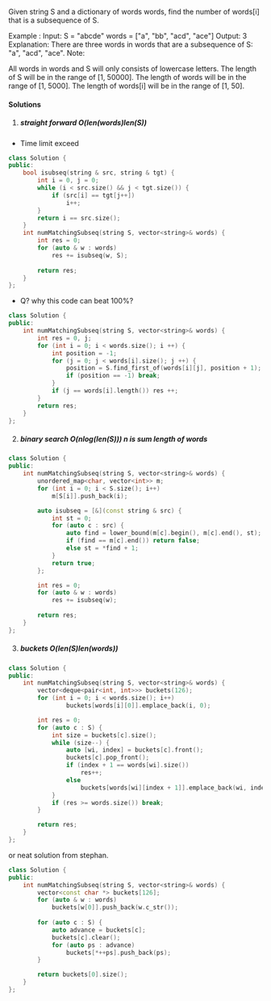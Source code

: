 Given string S and a dictionary of words words, find the number of words[i] that is a subsequence of S.

Example :
Input: 
S = "abcde"
words = ["a", "bb", "acd", "ace"]
Output: 3
Explanation: There are three words in words that are a subsequence of S: "a", "acd", "ace".
Note:

All words in words and S will only consists of lowercase letters.
The length of S will be in the range of [1, 50000].
The length of words will be in the range of [1, 5000].
The length of words[i] will be in the range of [1, 50].

#### Solutions

1. ##### straight forward O(len(words)len(S))

- Time limit exceed

```cpp
class Solution {
public:
    bool isubseq(string & src, string & tgt) {
        int i = 0, j = 0;
        while (i < src.size() && j < tgt.size()) {
            if (src[i] == tgt[j++])
                i++;
        }
        return i == src.size();
    }
    int numMatchingSubseq(string S, vector<string>& words) {
        int res = 0;
        for (auto & w : words)
            res += isubseq(w, S);
        
        return res;
    }
};
```

- Q? why this code can beat 100%?

```cpp
class Solution {
public:
    int numMatchingSubseq(string S, vector<string>& words) {
        int res = 0, j;
        for (int i = 0; i < words.size(); i ++) {
            int position = -1;
            for (j = 0; j < words[i].size(); j ++) {
                position = S.find_first_of(words[i][j], position + 1);
                if (position == -1) break;
            }
            if (j == words[i].length()) res ++;
        }
        return res;
    }
};

```


2. ##### binary search O(nlog(len(S))) n is sum length of words

```cpp
class Solution {
public:
    int numMatchingSubseq(string S, vector<string>& words) {
        unordered_map<char, vector<int>> m;
        for (int i = 0; i < S.size(); i++)
            m[S[i]].push_back(i);

        auto isubseq = [&](const string & src) {
            int st = 0;
            for (auto c : src) {
                auto find = lower_bound(m[c].begin(), m[c].end(), st);
                if (find == m[c].end()) return false;
                else st = *find + 1;
            }
            return true;
        };

        int res = 0;
        for (auto & w : words)
            res += isubseq(w);
        
        return res;
    }
};
```

3. ##### buckets O(len(S)len(words))

```cpp
class Solution {
public:
    int numMatchingSubseq(string S, vector<string>& words) {
        vector<deque<pair<int, int>>> buckets(126);
        for (int i = 0; i < words.size(); i++)
                buckets[words[i][0]].emplace_back(i, 0);

        int res = 0;
        for (auto c : S) {
            int size = buckets[c].size();
            while (size--) {
                auto [wi, index] = buckets[c].front();
                buckets[c].pop_front();
                if (index + 1 == words[wi].size())
                    res++;
                else
                    buckets[words[wi][index + 1]].emplace_back(wi, index + 1);
            }
            if (res >= words.size()) break;
        }

        return res;
    }
};
```

or neat solution from stephan.

```cpp
class Solution {
public:
    int numMatchingSubseq(string S, vector<string>& words) {
        vector<const char *> buckets[126];
        for (auto & w : words)
            buckets[w[0]].push_back(w.c_str());
        
        for (auto c : S) {
            auto advance = buckets[c];
            buckets[c].clear();
            for (auto ps : advance)
                buckets[*++ps].push_back(ps);
        }

        return buckets[0].size();
    }
};
```